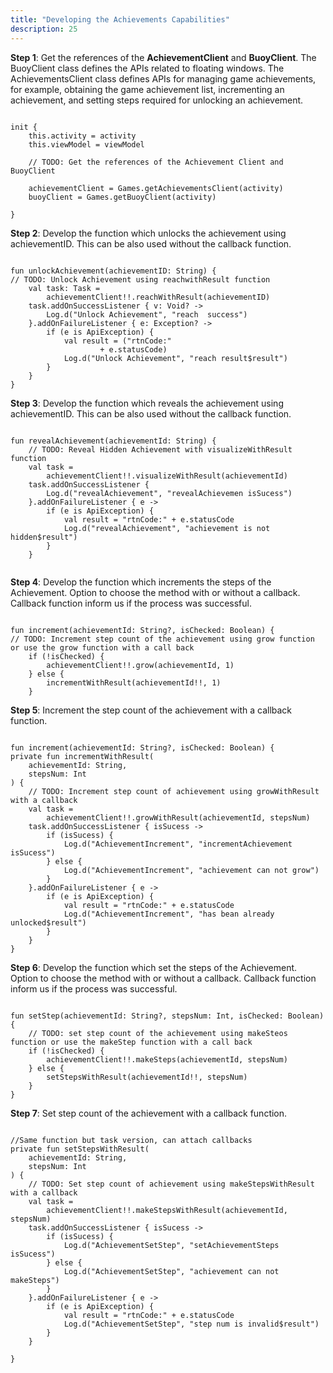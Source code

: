 ```yaml
---
title: "Developing the Achievements Capabilities"
description: 25
---
```




<p><strong>Step 1</strong>: Get the references of the <b>AchievementClient</b> and <b>BuoyClient</b>. The BuoyClient class defines the APIs related to floating windows. The AchievementsClient class defines APIs for managing game achievements, for example, obtaining the game achievement list, incrementing an achievement, and setting steps required for unlocking an achievement.</p>

<pre><div id="copy-button7" class="copy-btn" title="Copy" onclick="copyCode(this.id)"></div><code>
init {
    this.activity = activity
    this.viewModel = viewModel

    // TODO: Get the references of the Achievement Client and BuoyClient

    achievementClient = Games.getAchievementsClient(activity)
    buoyClient = Games.getBuoyClient(activity)

}
</code></pre>

<p><strong>Step 2</strong>: Develop the function which unlocks the achievement using achievementID. This can be also used without the callback function.</p>

<pre><div id="copy-button7" class="copy-btn" title="Copy" onclick="copyCode(this.id)"></div><code>
fun unlockAchievement(achievementID: String) {
// TODO: Unlock Achievement using reachwithResult function
    val task: Task<Void> =
        achievementClient!!.reachWithResult(achievementID)
    task.addOnSuccessListener { v: Void? ->
        Log.d("Unlock Achievement", "reach  success")
    }.addOnFailureListener { e: Exception? ->
        if (e is ApiException) {
            val result = ("rtnCode:"
                    + e.statusCode)
            Log.d("Unlock Achievement", "reach result$result")
        }
    }
}
</code></pre>

<p><strong>Step 3</strong>: Develop the function which reveals the achievement using achievementID. This can be also used without the callback function.</p>

<pre><div id="copy-button7" class="copy-btn" title="Copy" onclick="copyCode(this.id)"></div><code>
fun revealAchievement(achievementId: String) {
    // TODO: Reveal Hidden Achievement with visualizeWithResult function
    val task =
        achievementClient!!.visualizeWithResult(achievementId)
    task.addOnSuccessListener {
        Log.d("revealAchievement", "revealAchievemen isSucess")
    }.addOnFailureListener { e ->
        if (e is ApiException) {
            val result = "rtnCode:" + e.statusCode
            Log.d("revealAchievement", "achievement is not hidden$result")
        }
    }

</code></pre>

<p><strong>Step 4</strong>: Develop the function which increments the steps of the Achievement. Option to choose the method with or without a callback. Callback function inform us if the process was successful.</p>

<pre><div id="copy-button7" class="copy-btn" title="Copy" onclick="copyCode(this.id)"></div><code>
fun increment(achievementId: String?, isChecked: Boolean) {
// TODO: Increment step count of the achievement using grow function or use the grow function with a call back
    if (!isChecked) {
        achievementClient!!.grow(achievementId, 1)
    } else {
        incrementWithResult(achievementId!!, 1)
    }
</code></pre>

<p><strong>Step 5</strong>: Increment the step count of the achievement with a callback function.</p>

<pre><div id="copy-button7" class="copy-btn" title="Copy" onclick="copyCode(this.id)"></div><code>
fun increment(achievementId: String?, isChecked: Boolean) {
private fun incrementWithResult(
    achievementId: String,
    stepsNum: Int
) {
    // TODO: Increment step count of achievement using growWithResult with a callback
    val task =
        achievementClient!!.growWithResult(achievementId, stepsNum)
    task.addOnSuccessListener { isSucess ->
        if (isSucess) {
            Log.d("AchievementIncrement", "incrementAchievement isSucess")
        } else {
            Log.d("AchievementIncrement", "achievement can not grow")
        }
    }.addOnFailureListener { e ->
        if (e is ApiException) {
            val result = "rtnCode:" + e.statusCode
            Log.d("AchievementIncrement", "has bean already unlocked$result")
        }
    }
}
</code></pre>

<p><strong>Step 6</strong>: Develop the function which set the steps of the Achievement. Option to choose the method with or without a callback. Callback function inform us if the process was successful.</p>

<pre><div id="copy-button7" class="copy-btn" title="Copy" onclick="copyCode(this.id)"></div><code>
fun setStep(achievementId: String?, stepsNum: Int, isChecked: Boolean) {
    // TODO: set step count of the achievement using makeSteos function or use the makeStep function with a call back
    if (!isChecked) {
        achievementClient!!.makeSteps(achievementId, stepsNum)
    } else {
        setStepsWithResult(achievementId!!, stepsNum)
    }
}
</code></pre>

<p><strong>Step 7</strong>: Set step count of the achievement with a callback function.</p>

<pre><div id="copy-button7" class="copy-btn" title="Copy" onclick="copyCode(this.id)"></div><code>
//Same function but task version, can attach callbacks
private fun setStepsWithResult(
    achievementId: String,
    stepsNum: Int
) {
    // TODO: Set step count of achievement using makeStepsWithResult with a callback
    val task =
        achievementClient!!.makeStepsWithResult(achievementId, stepsNum)
    task.addOnSuccessListener { isSucess ->
        if (isSucess) {
            Log.d("AchievementSetStep", "setAchievementSteps isSucess")
        } else {
            Log.d("AchievementSetStep", "achievement can not makeSteps")
        }
    }.addOnFailureListener { e ->
        if (e is ApiException) {
            val result = "rtnCode:" + e.statusCode
            Log.d("AchievementSetStep", "step num is invalid$result")
        }
    }

}
</code></pre>


